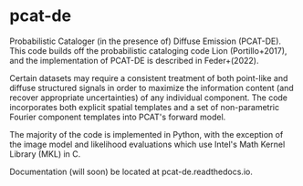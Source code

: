 # pcat-de
Probabilistic Cataloger (in the presence of) Diffuse Emission (PCAT-DE). This code builds off the probabilistic cataloging code Lion (Portillo+2017), and the implementation of PCAT-DE is described in Feder+(2022). 

Certain datasets may require a consistent treatment of both point-like and diffuse structured signals in order to maximize the information content (and recover appropriate uncertainties) of any individual component. The code incorporates both explicit spatial templates and a set of non-parametric Fourier component templates into PCAT's forward model.

The majority of the code is implemented in Python, with the exception of the image model and likelihood evaluations which use Intel's Math Kernel Library (MKL) in C.

Documentation (will soon) be located at pcat-de.readthedocs.io.

